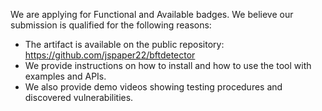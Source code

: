 We are applying for Functional and Available badges. We believe our submission is qualified for the following reasons:

- The artifact is available on the public repository: https://github.com/jspaper22/bftdetector
- We provide instructions on how to install and how to use the tool with examples and APIs.
- We also provide demo videos showing testing procedures and discovered vulnerabilities.
